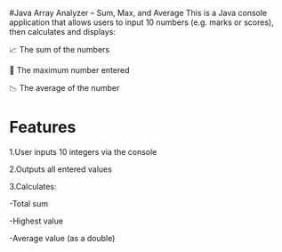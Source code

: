#Java Array Analyzer – Sum, Max, and Average
This is a Java console application that allows users to input 10 numbers (e.g. marks or scores), then calculates and displays:

📈 The sum of the numbers

🔢 The maximum number entered

📉 The average of the number

# Features
1.User inputs 10 integers via the console

2.Outputs all entered values

3.Calculates:

-Total sum

-Highest value

-Average value (as a double)
